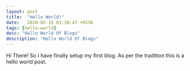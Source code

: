 ```yaml
---
layout: post
title:  "Hello World!"
date:   2019-05-15 01:30:47 +0530
tags: [hello-world]
desc: "Hello World Of Blogs"
description: "Hello World Of Blogs"
---
```

<!--end_excerpt-->
Hi There! So I have finally setup my first blog. As per the tradition this is a hello world post.
